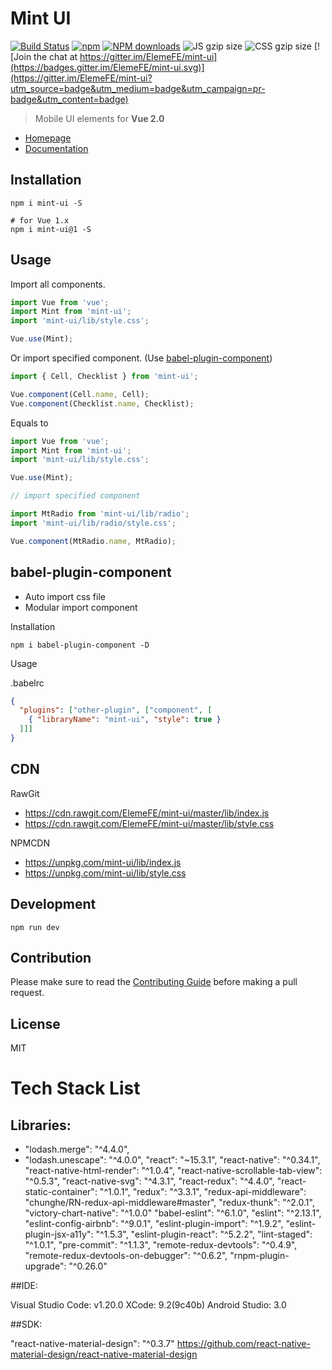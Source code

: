 # Mint UI

[![Build Status](https://travis-ci.org/ElemeFE/mint-ui.svg?branch=master)](https://travis-ci.org/ElemeFE/mint-ui)
[![npm](https://img.shields.io/npm/v/mint-ui.svg?maxAge=3600)](https://www.npmjs.com/package/mint-ui)
[![NPM downloads](http://img.shields.io/npm/dm/mint-ui.svg)](https://npmjs.org/package/mint-ui)
![JS gzip size](http://img.badgesize.io/elemefe/mint-ui/master/lib/index.js.svg?compression=gzip&label=gzip%20size:%20JS)
![CSS gzip size](http://img.badgesize.io/elemefe/mint-ui/master/lib/style.css.svg?compression=gzip&label=gzip%20size:%20CSS)
[![Join the chat at https://gitter.im/ElemeFE/mint-ui](https://badges.gitter.im/ElemeFE/mint-ui.svg)](https://gitter.im/ElemeFE/mint-ui?utm_source=badge&utm_medium=badge&utm_campaign=pr-badge&utm_content=badge)

> Mobile UI elements for **Vue 2.0**

- [Homepage](http://mint-ui.github.io)
- [Documentation](http://mint-ui.github.io/docs)

## Installation
```shell
npm i mint-ui -S

# for Vue 1.x
npm i mint-ui@1 -S
```

## Usage

Import all components.

```javascript
import Vue from 'vue';
import Mint from 'mint-ui';
import 'mint-ui/lib/style.css';

Vue.use(Mint);
```

Or import specified component. (Use [babel-plugin-component](https://www.npmjs.com/package/babel-plugin-component))

```javascript
import { Cell, Checklist } from 'mint-ui';

Vue.component(Cell.name, Cell);
Vue.component(Checklist.name, Checklist);
```


Equals to

```javascript
import Vue from 'vue';
import Mint from 'mint-ui';
import 'mint-ui/lib/style.css';

Vue.use(Mint);

// import specified component

import MtRadio from 'mint-ui/lib/radio';
import 'mint-ui/lib/radio/style.css';

Vue.component(MtRadio.name, MtRadio);
```

## babel-plugin-component
- Auto import css file
- Modular import component

Installation
```shell
npm i babel-plugin-component -D
```

Usage

.babelrc
```json
{
  "plugins": ["other-plugin", ["component", [
    { "libraryName": "mint-ui", "style": true }
  ]]]
}
```

## CDN
RawGit

- https://cdn.rawgit.com/ElemeFE/mint-ui/master/lib/index.js
- https://cdn.rawgit.com/ElemeFE/mint-ui/master/lib/style.css

NPMCDN

- https://unpkg.com/mint-ui/lib/index.js
- https://unpkg.com/mint-ui/lib/style.css

## Development

```shell
npm run dev
```

## Contribution
Please make sure to read the [Contributing Guide](https://github.com/ElemeFE/mint-ui/blob/master/.github/CONTRIBUTING_en-us.md) before making a pull request.

## License
MIT

# Tech Stack List
## Libraries:

- "lodash.merge": "^4.4.0",
- "lodash.unescape": "^4.0.0",
"react": "~15.3.1",
"react-native": "^0.34.1",
"react-native-html-render": "^1.0.4",
"react-native-scrollable-tab-view": "^0.5.3",
"react-native-svg": "^4.3.1",
"react-redux": "^4.4.0",
"react-static-container": "^1.0.1",
"redux": "^3.3.1",
"redux-api-middleware": "chunghe/RN-redux-api-middleware#master",
"redux-thunk": "^2.0.1",
"victory-chart-native": "^1.0.0"
"babel-eslint": "^6.1.0",
"eslint": "^2.13.1",
"eslint-config-airbnb": "^9.0.1",
"eslint-plugin-import": "^1.9.2",
"eslint-plugin-jsx-a11y": "^1.5.3",
"eslint-plugin-react": "^5.2.2",
"lint-staged": "^1.0.1",
"pre-commit": "^1.1.3",
"remote-redux-devtools": "^0.4.9",
"remote-redux-devtools-on-debugger": "^0.6.2",
"rnpm-plugin-upgrade": "^0.26.0"

##IDE: 

Visual Studio Code: v1.20.0
XCode: 9.2(9c40b)
Android Studio: 3.0

##SDK: 

"react-native-material-design": "^0.3.7"
https://github.com/react-native-material-design/react-native-material-design
